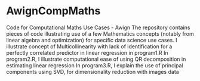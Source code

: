 # AwignCompMaths
Code for Computational Maths Use Cases - Awign
The repository contains pieces of code illustrating use of a few Mathematics concepts (notably from linear algebra and optimization) for specific data science use cases.
I illustrate concept of Multicollinearity with lack of identification for a perfectly correlated predictor in linear regression in program1.R
In program2.R, I illustrate computational ease of using QR decomposition in estimating linear regression
In program3.R, I explain the use of principal components using SVD, for dimensionality reduction with images data
